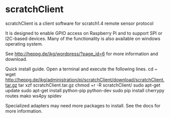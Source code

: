# scratchClient
scratchClient is a client software for scratch1.4 remote sensor protocol

It is designed to enable GPIO access on Raspberry Pi and to support SPI or I2C-based devices. Many of the functionality is also available on windows operating system.

See http://heppg.de/ikg/wordpress/?page_id=6 for more information and download.

Quick install guide. Open a terminal and execute the following lines.
cd ~
wget http://heppg.de/ikg/administration/pi/scratchClient/download/scratchClient.tar.gz
tar xzf scratchClient.tar.gz
chmod +r -R scratchClient/
sudo apt-get update
sudo apt-get install python-pip python-dev
sudo pip install cherrypy routes mako ws4py spidev

Specialized adapters may need more packages to install. See the docs for more information.
